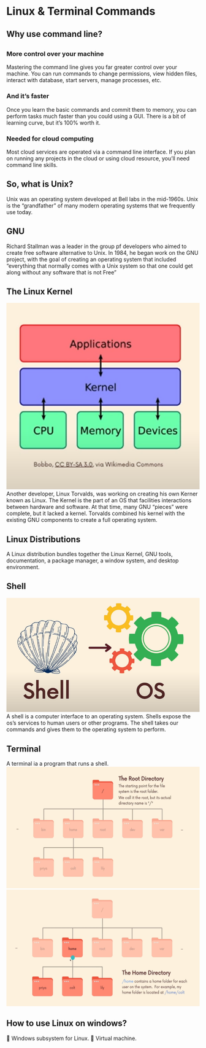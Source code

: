 <h1>Linux & Terminal Commands</h1>

<h2>Why use command line?<h2>
<h3>More control over your machine</h3>
Mastering the command line gives you far greater control over your machine.
You can run commands to change permissions, view hidden files, interact with database, start servers, manage processes, etc.

<h3>And it’s faster</h3>
Once you learn the basic commands and commit them to memory, you can perform tasks much faster than you could using a GUI.
There is a bit of learning curve, but it’s 100% worth it.

<h3>Needed  for cloud  computing </h3>
Most cloud services are operated via a command line interface. If you plan on running any projects in the cloud or using cloud resource, you’ll need command line skills.

<h2>So, what is Unix? </h2>
Unix was an operating system developed at Bell labs in the mid-1960s.
Unix is the “grandfather” of many modern operating systems that we frequently use today.

<h2>GNU</h2>
Richard Stallman was a leader in the group pf developers who aimed to create free software alternative to Unix.
In 1984, he began work on the GNU project, with the goal of creating an operating system that included “everything that normally comes with a Unix system so that one could get along without any software that is not Free”<br>

<h2>The Linux Kernel</h2>
<img src="Picture1.png">
Another developer, Linux Torvalds, was 
working on creating his own Kerner known as Linux.
The Kernel is the part of an OS that facilities interactions between hardware and software.
At that time, many GNU “pieces” were complete, but it lacked a kernel.
Torvalds combined his kernel with the existing GNU components to create a full operating system.

<h2>Linux Distributions</h2>
A Linux distribution bundles together the Linux Kernel, GNU tools, documentation, a package manager, a window system, and desktop environment.

<h2>Shell</h2>
<img src="Picture2.png">
A shell is a computer interface to an operating system.
Shells expose the os’s services to human users or other programs.
The shell takes our commands and gives them to the operating system to perform. 

<h2>Terminal</h2> 
A terminal ia a program that runs a shell.

<img src="Picture3.png">
<img src="Picture4.png">

<h2>How to use Linux on windows?</h2>
	Windows subsystem for Linux.
	Virtual machine.

















